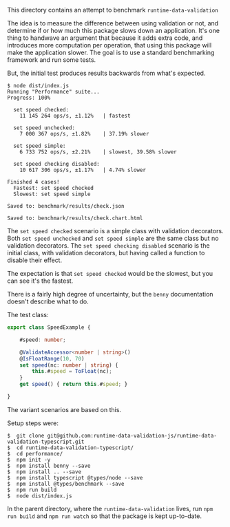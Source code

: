 This directory contains an attempt to benchmark `runtime-data-validation`

The idea is to measure the difference between using validation or not, and determine if or how much this package slows down an application.  It's one thing to handwave an argument that because it adds extra code, and introduces more computation per operation, that using this package will make the application slower.  The goal is to use a standard benchmarking framework and run some tests.

But, the initial test produces results backwards from what's expected.

```
$ node dist/index.js 
Running "Performance" suite...
Progress: 100%

  set speed checked:
    11 145 264 ops/s, ±1.12%   | fastest

  set speed unchecked:
    7 000 367 ops/s, ±1.82%    | 37.19% slower

  set speed simple:
    6 733 752 ops/s, ±2.21%    | slowest, 39.58% slower

  set speed checking disabled:
    10 617 306 ops/s, ±1.17%   | 4.74% slower

Finished 4 cases!
  Fastest: set speed checked
  Slowest: set speed simple

Saved to: benchmark/results/check.json

Saved to: benchmark/results/check.chart.html
```

The `set speed checked` scenario is a simple class with validation decorators.  Both `set speed unchecked` and `set speed simple` are the same class but no validation decorators.  The `set speed checking disabled` scenario is the initial class, with validation decorators, but having called a function to disable their effect.

The expectation is that `set speed checked` would be the slowest, but you can see it's the fastest.

There is a fairly high degree of uncertainty, but the `benny` documentation doesn't describe what to do.

The test class:

```ts
export class SpeedExample {

    #speed: number;

    @ValidateAccessor<number | string>()
    @IsFloatRange(10, 70)
    set speed(nc: number | string) { 
        this.#speed = ToFloat(nc);
    }
    get speed() { return this.#speed; }

}
```

The variant scenarios are based on this.

Setup steps were:

```
$  git clone git@github.com:runtime-data-validation-js/runtime-data-validation-typescript.git
$  cd runtime-data-validation-typescript/
$  cd performance/
$  npm init -y
$  npm install benny --save
$  npm install .. --save
$  npm install typescript @types/node --save
$  npm install @types/benchmark --save
$  npm run build
$  node dist/index.js
```

In the parent directory, where the `runtime-data-validation` lives, run `npm run build` and `npm run watch` so that the package is kept up-to-date.